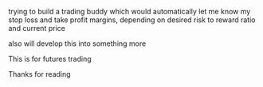 trying to build a trading buddy which would automatically let me know my stop loss and take profit margins, depending on desired risk to reward ratio and current price

also will develop this into something more

This is for futures trading

Thanks for reading 

